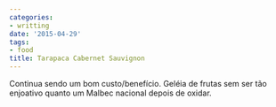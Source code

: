 ```yaml
---
categories:
- writting
date: '2015-04-29'
tags:
- food
title: Tarapaca Cabernet Sauvignon
---
```


Continua sendo um bom custo/benefício. Geléia de frutas sem ser tão enjoativo quanto um Malbec nacional depois de oxidar.

